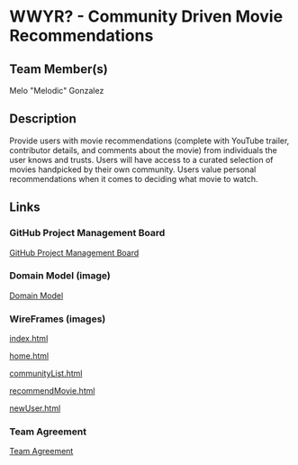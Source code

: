 # WWYR? - Community Driven Movie Recommendations

## Team Member(s)

Melo "Melodic" Gonzalez

## Description

Provide users with movie recommendations (complete with YouTube trailer, contributor details, and comments about the movie) from individuals the user knows and trusts. Users will have access to a curated selection of movies handpicked by their own community. Users value personal recommendations when it comes to deciding what movie to watch.

## Links

### GitHub Project Management Board

[GitHub Project Management Board](https://github.com/orgs/WWYR-Community-Movie-Recommendations/projects/2)  

### Domain Model (image)

[Domain Model](img/DomainModel_2.png)

### WireFrames (images)

[index.html](img/index.html.png)  

[home.html](img/Home.html.png)  

[communityList.html](img/CommunityList.html.png)  

[recommendMovie.html](img/RecommendMovie.html.png)

[newUser.html](img/NewUser.html.png)

### Team Agreement

[Team Agreement](img/index.html.png)
